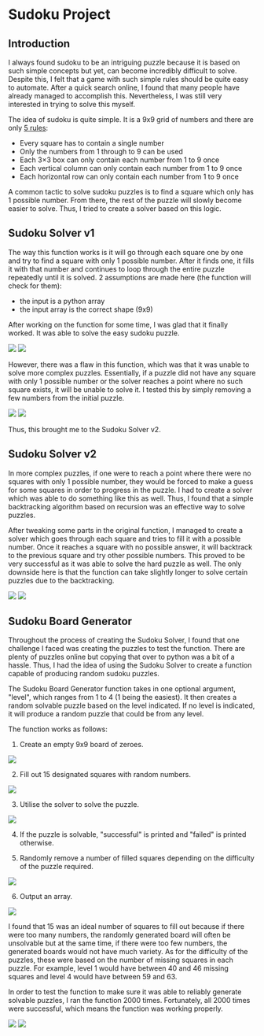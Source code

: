 # Sudoku Project

## Introduction

I always found sudoku to be an intriguing puzzle because it is based on such simple concepts but yet, can become incredibly difficult to solve. Despite this, I felt that a game with such simple rules should be quite easy to automate. After a quick search online, I found that many people have already managed to accomplish this. Nevertheless, I was still very interested in trying to solve this myself. 

The idea of sudoku is quite simple. It is a 9x9 grid of numbers and there are only [5 rules](https://masteringsudoku.com/sudoku-rules-beginners/):

- Every square has to contain a single number
- Only the numbers from 1 through to 9 can be used
- Each 3×3 box can only contain each number from 1 to 9 once
- Each vertical column can only contain each number from 1 to 9 once
- Each horizontal row can only contain each number from 1 to 9 once

A common tactic to solve sudoku puzzles is to find a square which only has 1 possible number. From there, the rest of the puzzle will slowly become easier to solve. Thus, I tried to create a solver based on this logic.

## Sudoku Solver v1

The way this function works is it will go through each square one by one and try to find a square with only 1 possible number. After it finds one, it fills it with that number and continues to loop through the entire puzzle repeatedly until it is solved. 2 assumptions are made here (the function will check for them):

- the input is a python array
- the input array is the correct shape (9x9)

After working on the function for some time, I was glad that it finally worked. It was able to solve the easy sudoku puzzle.

<img src="Images/Easy%20Puzzle%20(unsolved).PNG">  <img src="Images/Easy%20Puzzle%20(solved).PNG">

However, there was a flaw in this function, which was that it was unable to solve more complex puzzles. Essentially, if a puzzle did not have any square with only 1 possible number or the solver reaches a point where no such square exists, it will be unable to solve it. I tested this by simply removing a few numbers from the initial puzzle.

<img src="Images/Hard%20Puzzle%20(unsolved).PNG">  <img src="Images/Hard%20Puzzle%20(failed).PNG">

Thus, this brought me to the Sudoku Solver v2.

## Sudoku Solver v2

In more complex puzzles, if one were to reach a point where there were no squares with only 1 possible number, they would be forced to make a guess for some squares in order to progress in the puzzle. I had to create a solver which was able to do something like this as well. Thus, I found that a simple backtracking algorithm based on recursion was an effective way to solve puzzles.

After tweaking some parts in the original function, I managed to create a solver which goes through each square and tries to fill it with a possible number. Once it reaches a square with no possible answer, it will backtrack to the previous square and try other possible numbers. This proved to be very successful as it was able to solve the hard puzzle as well. The only downside here is that the function can take slightly longer to solve certain puzzles due to the backtracking.

<img src="Images/Easy%20Puzzle%20(solved).PNG">  <img src="Images/Hard%20Puzzle%20(solved).PNG">


## Sudoku Board Generator

Throughout the process of creating the Sudoku Solver, I found that one challenge I faced was creating the puzzles to test the function. There are plenty of puzzles online but copying that over to python was a bit of a hassle. Thus, I had the idea of using the Sudoku Solver to create a function capable of producing random sudoku puzzles.

The Sudoku Board Generator function takes in one optional argument, "level", which ranges from 1 to 4 (1 being the easiest). It then creates a random solvable puzzle based on the level indicated. If no level is indicated, it will produce a random puzzle that could be from any level.

The function works as follows:

1. Create an empty 9x9 board of zeroes.

<img src="Images/Step%201%20(Board%20Generator).PNG">

2. Fill out 15 designated squares with random numbers.

<img src="Images/Step%202%20(Board%20Generator).PNG">

3. Utilise the solver to solve the puzzle.

<img src="Images/Step%203%20(Board%20Generator).PNG">

4. If the puzzle is solvable, "successful" is printed and "failed" is printed otherwise.

5. Randomly remove a number of filled squares depending on the difficulty of the puzzle required.

<img src="Images/Step%205%20(Board%20Generator).PNG">

6. Output an array.

<img src="Images/Final%20Output.PNG">


I found that 15 was an ideal number of squares to fill out because if there were too many numbers, the randomly generated board will often be unsolvable but at the same time, if there were too few numbers, the generated boards would not have much variety. As for the difficulty of the puzzles, these were based on the number of missing squares in each puzzle. For example, level 1 would have between 40 and 46 missing squares and level 4 would have between 59 and 63.

In order to test the function to make sure it was able to reliably generate solvable puzzles, I ran the function 2000 times. Fortunately, all 2000 times were successful, which means the function was working properly.

<img src="Images/Level%201%20Puzzle.PNG">  <img src="Images/Level%204%20Puzzle.PNG">

